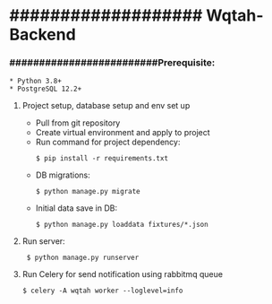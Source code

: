 # ################### Wqtah-Backend

### #########################Prerequisite:

    * Python 3.8+
    * PostgreSQL 12.2+
    
1. Project setup, database setup and env set up

     * Pull from git repository 
     * Create virtual environment and apply to project
     * Run command for project dependency:
        ```
        $ pip install -r requirements.txt
        ```
     * DB migrations:
        ```
        $ python manage.py migrate
        ```
     * Initial data save in DB:
        ```
        $ python manage.py loaddata fixtures/*.json
        ```
          
2. Run server:
    ```
     $ python manage.py runserver
    ```
3. Run Celery for send notification using rabbitmq queue
     ```
     $ celery -A wqtah worker --loglevel=info
    ```
